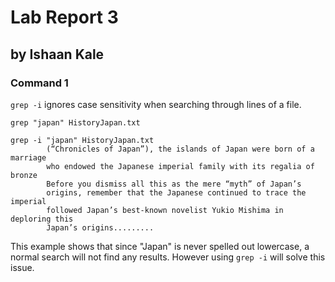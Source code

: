 # Lab Report 3
## by Ishaan Kale

### Command 1

```grep -i``` ignores case sensitivity when searching through lines of a file.

```
grep "japan" HistoryJapan.txt

```
```
grep -i "japan" HistoryJapan.txt
        (“Chronicles of Japan”), the islands of Japan were born of a marriage
        who endowed the Japanese imperial family with its regalia of bronze
        Before you dismiss all this as the mere “myth” of Japan’s
        origins, remember that the Japanese continued to trace the imperial
        followed Japan’s best-known novelist Yukio Mishima in deploring this
        Japan’s origins.........
```
 
This example shows that since "Japan" is never spelled out lowercase, a normal search
will not find any results. However using ```grep -i``` will solve this issue.
